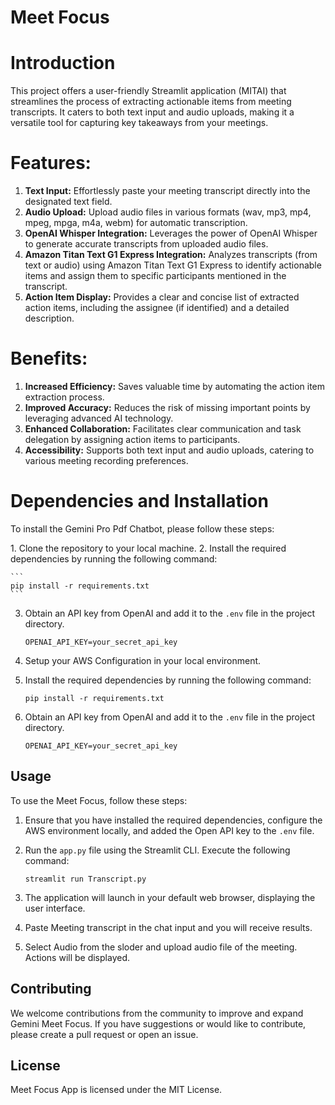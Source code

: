 # Meet Focus

# Introduction
<p>This project offers a user-friendly Streamlit application (MITAI) that streamlines the process of extracting actionable items from meeting transcripts. It caters to both text input and audio uploads, making it a versatile tool for capturing key takeaways from your meetings.</p>

# Features:
1. <b>Text Input:</b> Effortlessly paste your meeting transcript directly into the designated text field.<br>
2. <b>Audio Upload:</b> Upload audio files in various formats (wav, mp3, mp4, mpeg, mpga, m4a, webm) for automatic transcription.<br>
3. <b>OpenAI Whisper Integration:</b> Leverages the power of OpenAI Whisper to generate accurate transcripts from uploaded audio files.<br>
4. <b>Amazon Titan Text G1 Express Integration:</b> Analyzes transcripts (from text or audio) using Amazon Titan Text G1 Express to identify actionable items and assign them to specific participants mentioned in the transcript.<br>
5. <b>Action Item Display:</b> Provides a clear and concise list of extracted action items, including the assignee (if identified) and a detailed description.<br>

# Benefits:
1. <b>Increased Efficiency:</b> Saves valuable time by automating the action item extraction process.<br>
2. <b>Improved Accuracy:</b> Reduces the risk of missing important points by leveraging advanced AI technology.<br>
3. <b>Enhanced Collaboration:</b> Facilitates clear communication and task delegation by assigning action items to participants.<br>
4. <b>Accessibility:</b> Supports both text input and audio uploads, catering to various meeting recording preferences.<br>

# Dependencies and Installation
<p>To install the Gemini Pro Pdf Chatbot, please follow these steps:</p>
1. Clone the repository to your local machine.
2. Install the required dependencies by running the following command:

    ```
    pip install -r requirements.txt
    ```

3. Obtain an API key from OpenAI and add it to the `.env` file in the project directory.

    ```shell
    OPENAI_API_KEY=your_secret_api_key
    ```

4. Setup your AWS Configuration in your local environment.


2. Install the required dependencies by running the following command:

    ```
    pip install -r requirements.txt
    ```

3. Obtain an API key from OpenAI and add it to the `.env` file in the project directory.

    ```shell
    OPENAI_API_KEY=your_secret_api_key
    ```

## Usage

To use the Meet Focus, follow these steps:

1. Ensure that you have installed the required dependencies, configure the AWS environment locally, and added the Open API key to the `.env` file.

2. Run the `app.py` file using the Streamlit CLI. Execute the following command:

    ```
    streamlit run Transcript.py
    ```

3. The application will launch in your default web browser, displaying the user interface.

4. Paste Meeting transcript in the chat input and you will receive results.

5. Select Audio from the sloder and upload audio file of the meeting. Actions will be displayed.

## Contributing
<p>We welcome contributions from the community to improve and expand Gemini Meet Focus. If you have suggestions or would like to contribute, please create a pull request or open an issue.</p>

## License
<p>Meet Focus App is licensed under the MIT License.</p>


